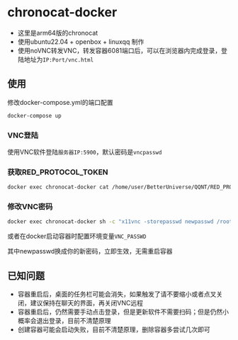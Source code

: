 # chronocat-docker

- 这里是arm64版的chronocat
- 使用ubuntu22.04 + openbox + linuxqq 制作
- 使用noVNC转发VNC，转发容器6081端口后，可以在浏览器内完成登录，登陆地址为`IP:Port/vnc.html`

## 使用

修改docker-compose.yml的端口配置

```bash
docker-compose up
```

### VNC登陆

使用VNC软件登陆`服务器IP:5900`，默认密码是`vncpasswd`

### 获取RED_PROTOCOL_TOKEN

```bash
docker exec chronocat-docker cat /home/user/BetterUniverse/QQNT/RED_PROTOCOL_TOKEN
```

### 修改VNC密码

```bash
docker exec chronocat-docker sh -c "x11vnc -storepasswd newpasswd /root/.vnc/passwd"
```

或者在docker启动容器时配置环境变量`VNC_PASSWD`

其中newpasswd换成你的新密码，立即生效，无需重启容器

## 已知问题

- 容器重启后，桌面的任务栏可能会消失，如果触发了请不要缩小或者点叉关闭，建议保持在聊天的界面，再关闭VNC远程
- 容器重启后，仍然需要手动点击登录，但是更新软件不需要扫码；但是仍然小概率会退出登录，目前不清楚原理
- 创建容器可能会启动失败，目前不清楚原理，删除容器多尝试几次即可


